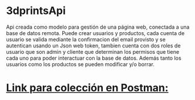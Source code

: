 # 3dprintsApi

Api creada como modelo para gestión de una página web, conectada a una base de datos remota. Puede crear usuarios y
productos, cada cuenta de usuario se valida mediante la confirmacion del email provisto y se autentican usando un Json
web token, tambien cuenta con dos roles de usuario que son admin y cliente que determinan los permisos que tiene cada uno
para poder interactuar con la base de datos. Además tanto los usuarios como los productos se pueden modificar y/o borrar.

# [Link para colección en Postman: ](https://www.getpostman.com/collections/a4420fce05d6e82eb648)
